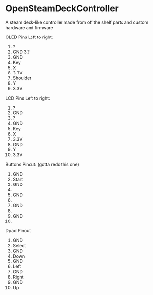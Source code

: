 # OpenSteamDeckController
A steam deck-like controller made from off the shelf parts and custom hardware and firmware

OLED
Pins Left to right:
1. ?
2. GND
3.?
4. GND
5. Key
6. X
7. 3.3V
8. Shoulder
9. Y
10. 3.3V


LCD
Pins Left to right:
1. ?
2. GND
3. ?
4. GND
5. Key
6. X
7. 3.3V
8. GND
9. Y
10. 3.3V

Buttons Pinout: (gotta redo this one)
1. GND
2. Start
3. GND
4. 
5. GND
6. 
7. GND
8. 
9. GND
10.

Dpad Pinout:
1. GND
2. Select
3. GND
4. Down
5. GND
6. Left
7. GND
8. Right
9. GND
10. Up
